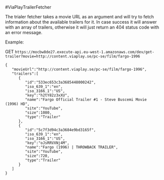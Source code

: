 #ViaPlayTrailerFetcher

The trialer fetcher takes a movie URL as an argument and will try to fetch information about the available trailers for it. In case success it will answer with an array of trailers, otherwise it will just return an 404 
status code with an error message.

Example: 

GET `https://mocbw8de27.execute-api.eu-west-1.amazonaws.com/dev/get-trailer?movie=http://content.viaplay.se/pc-se/film/fargo-1996`

	{
	   "movieUrl":"http://content.viaplay.se/pc-se/film/fargo-1996",
	   "trailers":[
	      {
	         "id":"533ec653c3a3685448000242",
	         "iso_639_1":"en",
	         "iso_3166_1":"US",
	         "key":"h2tY82z3xXU",
	         "name":"Fargo Official Trailer #1 - Steve Buscemi Movie (1996) HD",
	         "site":"YouTube",
	         "size":1080,
	         "type":"Trailer"
	      },
	      {
	         "id":"5c7f3d94c3a3684e9bd3165f",
	         "iso_639_1":"en",
	         "iso_3166_1":"US",
	         "key":"oJsRRVXNj4M",
	         "name":"Fargo (1996) | THROWBACK TRAILER",
	         "site":"YouTube",
	         "size":720,
	         "type":"Trailer"
	      }
	   ]
	}
